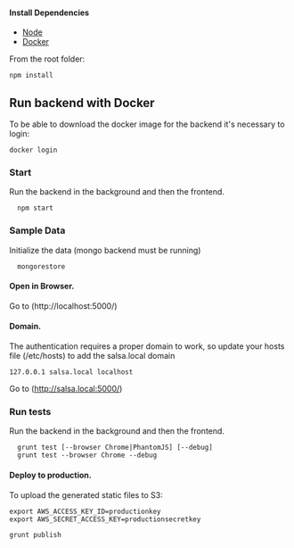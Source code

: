 #### Install Dependencies
* [Node](https://nodejs.org/en/download/)
* [Docker](https://www.docker.com/)

From the root folder:

```npm install```

## Run backend with Docker
To be able to download the docker image for the backend it's necessary to login:

```
docker login
```

### Start
Run the backend in the background and then the frontend.
```
  npm start
```

### Sample Data
Initialize the data (mongo backend must be running)
```
  mongorestore
```

#### Open in Browser.

Go to (http://localhost:5000/)


#### Domain.
The authentication requires a proper domain to work, so update your hosts file (/etc/hosts) to add the salsa.local domain

```
127.0.0.1 salsa.local localhost
```

Go to (http://salsa.local:5000/)

### Run tests
Run the backend in the background and then the frontend.
```
  grunt test [--browser Chrome|PhantomJS] [--debug]
  grunt test --browser Chrome --debug
```

#### Deploy to production.

To upload the generated static files to S3:

```
export AWS_ACCESS_KEY_ID=productionkey
export AWS_SECRET_ACCESS_KEY=productionsecretkey
```

```
grunt publish
```
